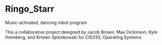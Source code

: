 # Ringo_Starr
Music-activated, dancing robot program

This a collaborative project designed by Jacob Brown, Max Dickinson, Kyle Holmberg, and Kristen Splonkowski for CIS330, Operating Systems
